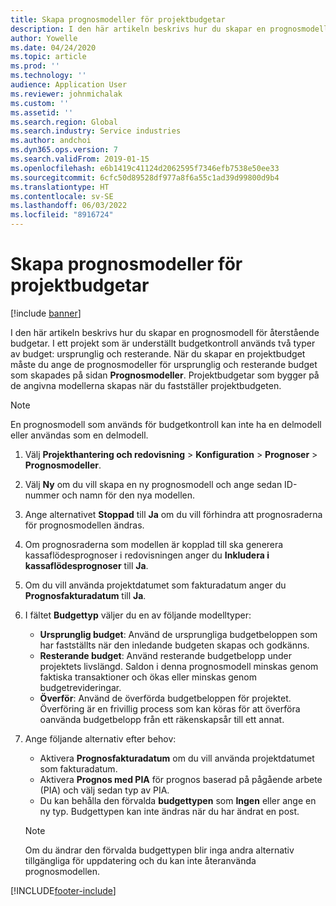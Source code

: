 ```yaml
---
title: Skapa prognosmodeller för projektbudgetar
description: I den här artikeln beskrivs hur du skapar en prognosmodell för återstående budgetar.
author: Yowelle
ms.date: 04/24/2020
ms.topic: article
ms.prod: ''
ms.technology: ''
audience: Application User
ms.reviewer: johnmichalak
ms.custom: ''
ms.assetid: ''
ms.search.region: Global
ms.search.industry: Service industries
ms.author: andchoi
ms.dyn365.ops.version: 7
ms.search.validFrom: 2019-01-15
ms.openlocfilehash: e6b1419c41124d2062595f7346efb7538e50ee33
ms.sourcegitcommit: 6cfc50d89528df977a8f6a55c1ad39d99800d9b4
ms.translationtype: HT
ms.contentlocale: sv-SE
ms.lasthandoff: 06/03/2022
ms.locfileid: "8916724"
---
```

# <a name="create-forecast-models-for-project-budgets"></a>Skapa prognosmodeller för projektbudgetar 

[!include [banner](../includes/banner.md)]

I den här artikeln beskrivs hur du skapar en prognosmodell för återstående budgetar. I ett projekt som är underställt budgetkontroll används två typer av budget: ursprunglig och resterande. När du skapar en projektbudget måste du ange de prognosmodeller för ursprunglig och resterande budget som skapades på sidan **Prognosmodeller**. Projektbudgetar som bygger på de angivna modellerna skapas när du fastställer projektbudgeten.

> [!NOTE]
> En prognosmodell som används för budgetkontroll kan inte ha en delmodell eller användas som en delmodell.

1. Välj **Projekthantering och redovisning** > **Konfiguration** > **Prognoser**  > **Prognosmodeller**.
2. Välj **Ny** om du vill skapa en ny prognosmodell och ange sedan ID-nummer och namn för den nya modellen. 
3. Ange alternativet **Stoppad** till **Ja** om du vill förhindra att prognosraderna för prognosmodellen ändras. 
4. Om prognosraderna som modellen är kopplad till ska generera kassaflödesprognoser i redovisningen anger du **Inkludera i kassaflödesprognoser** till **Ja**. 
5. Om du vill använda projektdatumet som fakturadatum anger du **Prognosfakturadatum** till **Ja**. 
6. I fältet **Budgettyp** väljer du en av följande modelltyper:

   - **Ursprunglig budget**: Använd de ursprungliga budgetbeloppen som har fastställts när den inledande budgeten skapas och godkänns.
   - **Resterande budget**: Använd resterande budgetbelopp under projektets livslängd. Saldon i denna prognosmodell minskas genom faktiska transaktioner och ökas eller minskas genom budgetrevideringar.
   - **Överför**: Använd de överförda budgetbeloppen för projektet. Överföring är en frivillig process som kan köras för att överföra oanvända budgetbelopp från ett räkenskapsår till ett annat.

7. Ange följande alternativ efter behov:

   - Aktivera **Prognosfakturadatum** om du vill använda projektdatumet som fakturadatum.
   - Aktivera **Prognos med PIA** för prognos baserad på pågående arbete (PIA) och välj sedan typ av PIA. 
   - Du kan behålla den förvalda **budgettypen** som **Ingen** eller ange en ny typ. Budgettypen kan inte ändras när du har ändrat en post.     
    > [!NOTE]
    > Om du ändrar den förvalda budgettypen blir inga andra alternativ tillgängliga för uppdatering och du kan inte återanvända prognosmodellen. 
   


 



[!INCLUDE[footer-include](../includes/footer-banner.md)]